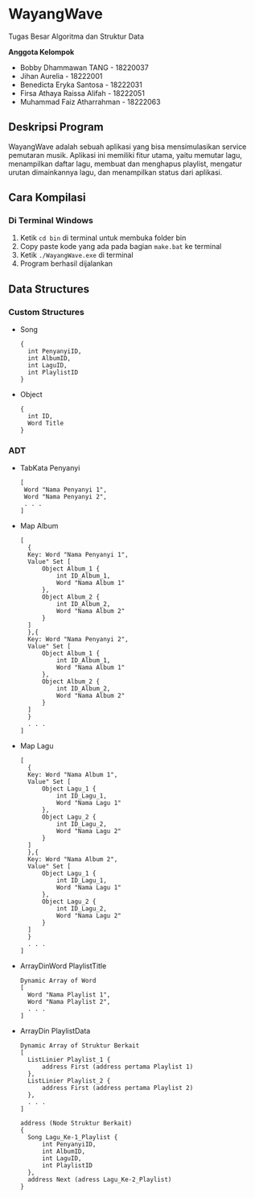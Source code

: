 # WayangWave
Tugas Besar Algoritma dan Struktur Data

**Anggota Kelompok**

- Bobby Dhammawan TANG 		    - 18220037
- Jihan Aurelia 				      - 18222001
- Benedicta Eryka Santosa 		- 18222031
- Firsa Athaya Raissa Alifah 	- 18222051
- Muhammad Faiz Atharrahman 	- 18222063

## Deskripsi Program
WayangWave adalah sebuah aplikasi yang bisa mensimulasikan service  pemutaran musik. Aplikasi ini memiliki fitur utama, yaitu memutar lagu, menampilkan daftar lagu, membuat dan menghapus playlist, mengatur urutan dimainkannya lagu, dan menampilkan status dari aplikasi.

## Cara Kompilasi

### Di Terminal Windows
1. Ketik `cd bin` di terminal untuk membuka folder bin
2. Copy paste kode yang ada pada bagian `make.bat` ke terminal
3. Ketik `./WayangWave.exe` di terminal
4. Program berhasil dijalankan

## Data Structures

### Custom Structures

- Song
  ```
  {
    int PenyanyiID,
    int AlbumID,
    int LaguID,
    int PlaylistID
  }
  ```

- Object
  ```
  {
    int ID,
    Word Title
  }
  ```

### ADT

- TabKata Penyanyi
  ```
  [
   Word "Nama Penyanyi 1", 
   Word "Nama Penyanyi 2", 
   . . .
  ]
  ```

- Map Album
  ```
  [
    {
    Key: Word "Nama Penyanyi 1",
    Value" Set [
        Object Album_1 {
            int ID_Album_1,
            Word "Nama Album 1"
        },
        Object Album_2 {
            int ID_Album_2,
            Word "Nama Album 2"
        }
    ]
    },{
    Key: Word "Nama Penyanyi 2",
    Value" Set [
        Object Album_1 {
            int ID_Album_1,
            Word "Nama Album 1"
        },
        Object Album_2 {
            int ID_Album_2,
            Word "Nama Album 2"
        }
    ]
    }
    . . .
  ]
  ```

- Map Lagu
  ```
  [
    {
    Key: Word "Nama Album 1",
    Value" Set [
        Object Lagu_1 {
            int ID_Lagu_1,
            Word "Nama Lagu 1"
        },
        Object Lagu_2 {
            int ID_Lagu_2,
            Word "Nama Lagu 2"
        }
    ]
    },{
    Key: Word "Nama Album 2",
    Value" Set [
        Object Lagu_1 {
            int ID_Lagu_1,
            Word "Nama Lagu 1"
        },
        Object Lagu_2 {
            int ID_Lagu_2,
            Word "Nama Lagu 2"
        }
    ]
    }
    . . .
  ]
  ```

- ArrayDinWord PlaylistTitle
  ```
  Dynamic Array of Word
  [
    Word "Nama Playlist 1",
    Word "Nama Playlist 2",
    . . .
  ]
  ```

- ArrayDin PlaylistData
  ```
  Dynamic Array of Struktur Berkait
  [
    ListLinier Playlist_1 {
        address First (address pertama Playlist 1)
    },
    ListLinier Playlist_2 {
        address First (address pertama Playlist 2)
    },
    . . .
  ]

  address (Node Struktur Berkait)
  {
    Song Lagu_Ke-1_Playlist {
        int PenyanyiID,
        int AlbumID,
        int LaguID,
        int PlaylistID
    },
    address Next (adress Lagu_Ke-2_Playlist)  
  }
  ```